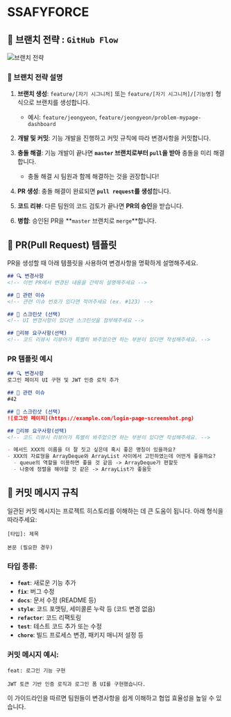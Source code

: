 # SSAFYFORCE

## 🌿 브랜치 전략 : `GitHub Flow`
![브랜치 전략](https://github.com/user-attachments/assets/7c6e3a5b-3fe0-4e9d-b331-307d46957102)

### 📝 브랜치 전략 설명 
1. **브랜치 생성**: `feature/[자기 시그니처]` 또는 `feature/[자기 시그니처]/[기능명]` 형식으로 브랜치를 생성합니다.
   - 예시: `feature/jeongyeon`, `feature/jeongyeon/problem-mypage-dashboard`
   
2. **개발 및 커밋**: 기능 개발을 진행하고 커밋 규칙에 따라 변경사항을 커밋합니다.

3. **충돌 해결**: 기능 개발이 끝나면 **`master` 브랜치로부터 `pull`을 받아** 충돌을 미리 해결합니다.
   - 충돌 해결 시 팀원과 함께 해결하는 것을 권장합니다!

4. **PR 생성**: 충돌 해결이 완료되면 **`pull request`를 생성**합니다.

5. **코드 리뷰**: 다른 팀원의 코드 검토가 끝나면 **PR의 승인**을 받습니다.

6. **병합**: 승인된 PR을 **`master` 브랜치로 `merge`**합니다.

## 📮 PR(Pull Request) 템플릿

PR을 생성할 때 아래 템플릿을 사용하여 변경사항을 명확하게 설명해주세요.

```markdown
## 🔍 변경사항
<!-- 이번 PR에서 변경된 내용을 간략히 설명해주세요 -->

## 🔗 관련 이슈
<!-- 관련 이슈 번호가 있다면 적어주세요 (ex. #123) -->

## 📸 스크린샷 (선택)
<!-- UI 변경사항이 있다면 스크린샷을 첨부해주세요 -->

## 💬리뷰 요구사항(선택)
<!-- 코드 리뷰시 리뷰어가 특별히 봐주었으면 하는 부분이 있다면 작성해주세요. -->

```

### PR 템플릿 예시

```markdown
## 🔍 변경사항
로그인 페이지 UI 구현 및 JWT 인증 로직 추가

## 🔗 관련 이슈
#42

## 📸 스크린샷 (선택)
![로그인 페이지](https://example.com/login-page-screenshot.png)

## 💬리뷰 요구사항(선택)
<!-- 코드 리뷰시 리뷰어가 특별히 봐주었으면 하는 부분이 있다면 작성해주세요. -->

- 메서드 XXX의 이름을 더 잘 짓고 싶은데 혹시 좋은 명칭이 있을까요?
- XXX의 자료형을 ArrayDeque와 ArrayList 사이에서 고민하였는데 어떤게 좋을까요?
  - queue의 역할을 이용하면 좋을 것 같음 -> ArrayDeque가 편할듯
  - 나중에 정렬을 해야할 것 같은 -> ArrayList가 좋을듯


```

## 💬 커밋 메시지 규칙

일관된 커밋 메시지는 프로젝트 히스토리를 이해하는 데 큰 도움이 됩니다. 아래 형식을 따라주세요:

```
[타입]: 제목

본문 (필요한 경우)
```

### 타입 종류:
- **`feat`**: 새로운 기능 추가
- **`fix`**: 버그 수정
- **`docs`**: 문서 수정 (README 등)
- **`style`**: 코드 포맷팅, 세미콜론 누락 등 (코드 변경 없음)
- **`refactor`**: 코드 리팩토링
- **`test`**: 테스트 코드 추가 또는 수정
- **`chore`**: 빌드 프로세스 변경, 패키지 매니저 설정 등

### 커밋 메시지 예시:
```
feat: 로그인 기능 구현

JWT 토큰 기반 인증 로직과 로그인 폼 UI를 구현했습니다.
```

이 가이드라인을 따르면 팀원들이 변경사항을 쉽게 이해하고 협업 효율성을 높일 수 있습니다.
